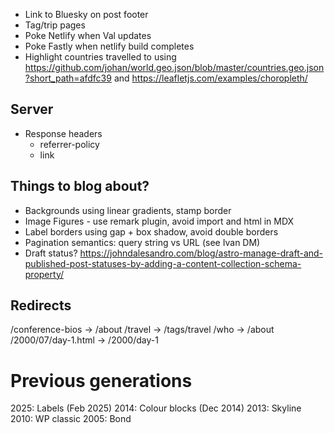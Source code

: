 - Link to Bluesky on post footer
- Tag/trip pages
- Poke Netlify when Val updates
- Poke Fastly when netlify build completes
- Highlight countries travelled to using https://github.com/johan/world.geo.json/blob/master/countries.geo.json?short_path=afdfc39 and https://leafletjs.com/examples/choropleth/

## Server

- Response headers
    - referrer-policy
    - link
        <link rel="preconnect" href="https://fonts.googleapis.com">
        <link rel="preconnect" href="https://fonts.gstatic.com" crossorigin>

## Things to blog about?

- Backgrounds using linear gradients, stamp border
- Image Figures - use remark plugin, avoid import and html in MDX
- Label borders using gap + box shadow, avoid double borders
- Pagination semantics: query string vs URL (see Ivan DM)
- Draft status? https://johndalesandro.com/blog/astro-manage-draft-and-published-post-statuses-by-adding-a-content-collection-schema-property/

## Redirects

/conference-bios -> /about
/travel -> /tags/travel
/who -> /about
/2000/07/day-1.html -> /2000/day-1


# Previous generations

2025: Labels (Feb 2025)
2014: Colour blocks (Dec 2014)
2013: Skyline
2010: WP classic
2005: Bond